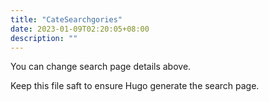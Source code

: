 ```yaml
---
title: "CateSearchgories"
date: 2023-01-09T02:20:05+08:00
description: ""
---
```

You can change search page details above.

Keep this file saft to ensure Hugo generate the search page.
